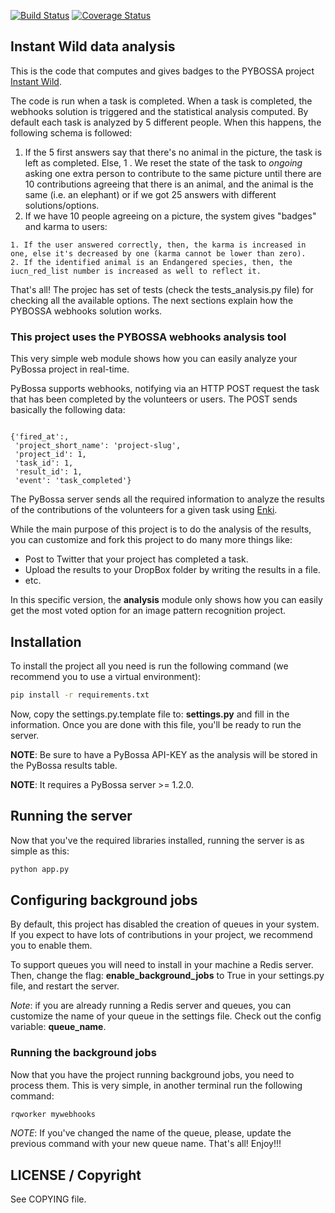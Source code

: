 [![Build
Status](https://travis-ci.org/Scifabric/webhooks.svg)](https://travis-ci.org/Scifabric/webhooks)
[![Coverage Status](https://img.shields.io/coveralls/PyBossa/webhooks.svg)](https://coveralls.io/r/PyBossa/webhooks?branch=master)
## Instant Wild data analysis

This is the code that computes and gives badges to the PYBOSSA project [Instant Wild](https://instantwild.zsl.org).

The code is run when a task is completed. When a task is completed, the webhooks solution is triggered and the 
statistical analysis computed. By default each task is analyzed by 5 different people. When this happens, the
following schema is followed:

1. If the 5 first answers say that there's no animal in the picture, the task is left as completed. Else,
  1 . We reset the state of the task to *ongoing* asking one extra person to contribute to the same picture
      until there are 10 contributions agreeing that there is an animal, and the animal is the same (i.e. an
      elephant) or if we got 25 answers with different solutions/options.
  2. If we have 10 people agreeing on a picture, the system gives "badges" and karma to users:

    1. If the user answered correctly, then, the karma is increased in one, else it's decreased by one (karma cannot be lower than zero).
    2. If the identified animal is an Endangered species, then, the iucn_red_list number is increased as well to reflect it.


That's all! The projec has set of tests (check the tests_analysis.py file) for checking all the available options. The next sections
explain how the PYBOSSA webhooks solution works.

### This project uses the PYBOSSA webhooks analysis tool

This very simple web module shows how you can easily analyze your PyBossa
project in real-time.

PyBossa supports webhooks, notifying via an HTTP POST request the task that has
been completed by the volunteers or users. The POST sends basically the
following data:

```

{'fired_at':,
 'project_short_name': 'project-slug',
 'project_id': 1,
 'task_id': 1,
 'result_id': 1,
 'event': 'task_completed'} 

```

The PyBossa server sends all the required information to analyze the results of
the contributions of the volunteers for a given task using
[Enki](https://github.com/PyBossa/enki).

While the main purpose of this project is to do the analysis of the results,
you can customize and fork this project to do many more things like:

 * Post to Twitter that your project has completed a task.
 * Upload the results to your DropBox folder by writing the results in a file.
 * etc.

In this specific version, the **analysis** module only shows how you can easily 
get the most voted option for an image pattern recognition project.

## Installation

To install the project all you need is run the following command (we recommend
you to use a virtual environment):

```bash
pip install -r requirements.txt
```

Now, copy the settings.py.template file to: **settings.py** and fill in the
information. Once you are done with this file, you'll be ready to run the
server.

**NOTE**: Be sure to have a PyBossa API-KEY as the analysis will be stored in the 
PyBossa results table.

**NOTE**: It requires a PyBossa server >= 1.2.0.



## Running the server

Now that you've the required libraries installed, running the server is as
simple as this:

```bash
python app.py
```

## Configuring background jobs

By default, this project has disabled the creation of queues in your system. If
you expect to have lots of contributions in your project, we recommend you to
enable them.

To support queues you will need to install in your machine a Redis server.
Then, change the flag: **enable_background_jobs** to True in your settings.py
file, and restart the server. 

*Note*: if you are already running a Redis server and queues, you can customize
the name of your queue in the settings file. Check out the config variable:
**queue_name**.

### Running the background jobs

Now that you have the project running background jobs, you need to process
them. This is very simple, in another terminal run the following command:

```bash
rqworker mywebhooks
```

*NOTE*: If you've changed the name of the queue, please, update the previous
command with your new queue name. That's all! Enjoy!!!

## LICENSE / Copyright

See COPYING file.
